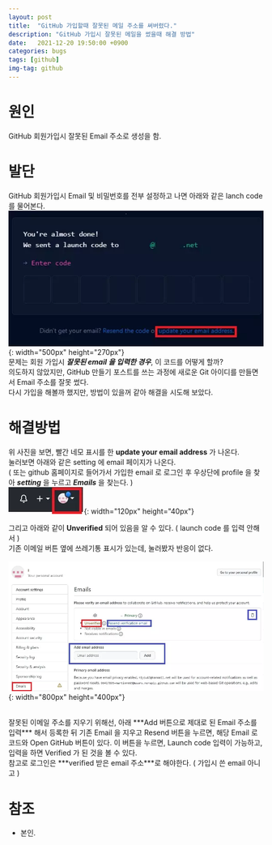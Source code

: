 ```yaml
---
layout: post
title:  "GitHub 가입할때 잘못된 메일 주소를 써버렸다."
description: "GitHub 가입시 잘못된 메일을 썼을때 해결 방법"
date:   2021-12-20 19:50:00 +0900
categories: bugs
tags: [github]
img-tag: github
---
```


# 원인  
GitHub 회원가입시 잘못된 Email 주소로 생성을 함.

# 발단
GitHub 회원가입시 Email 및 비밀번호를 전부 설정하고 나면 아래와 같은 lanch code 를 물어본다.  
![launchcode](/assets/img/bugs-img/launchcode.webp){: width="500px" height="270px"}  
문제는 회원 가입시 ***잘못된 email 을 입력한 경우***, 이 코드를 어떻게 할까?  
의도하지 않았지만, GitHub 만들기 포스트를 쓰는 과정에 새로운 Git 아이디를 만들면서 Email 주소를 잘못 썼다.    
다시 가입을 해볼까 했지만, 방법이 있을꺼 같아 해결을 시도해 보았다.  


# 해결방법  

위 사진을 보면, 빨간 네모 표시를 한 **update your email address** 가 나온다.  
눌러보면 아래와 같은 setting 에 email 페이지가 나온다.  
( 또는 github 홈페이지로 들어가서 가입한 email 로 로그인 후 우상단에 profile 을 찾아 ***setting*** 을 누르고 ***Emails*** 을 찾는다. )   
![setting](/assets/img/bugs-img/profile.webp){: width="120px" height="40px"} 
<br>
  
그리고 아래와 같이 **Unverified** 되어 있음을 알 수 있다. ( launch code 를 입력 안해서 )    
기존 이메일 버튼 옆에 쓰레기통 표시가 있는데, 눌러봤자 반응이 없다.    
<br>
![emailsetting](/assets/img/bugs-img/emailsetting.webp){: width="800px" height="400px"}  

<br>
잘못된 이메일 주소를 지우기 위해선, 아래 ***Add 버튼으로 제대로 된 Email 주소를 입력*** 해서 등록한 뒤   
기존 Email 을 지우고  Resend 버튼을 누르면, 해당 Email 로 코드와 Open GitHub 버튼이 있다.  
이 버튼을 누르면, Launch code 입력이 가능하고, 입력을 하면 Verified 가 된 것을 볼 수 있다.  
<br>
참고로 로그인은 ***verified 받은 email 주소***로 해야한다. ( 가입시 쓴 email 아니고 )
<br>

# 참조
- 본인. 